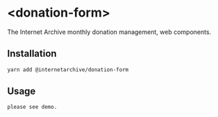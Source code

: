 # \<donation-form>

The Internet Archive monthly donation management, web components.

<!-- ![Donation Form](./assets/img/screenshot.png "Donation Form") -->

## Installation
```bash
yarn add @internetarchive/donation-form
```

## Usage
```html
please see demo.
```
